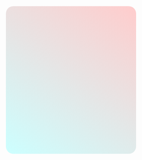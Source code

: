 <!-- Create a Gradual CSS Linear Gradient
Applying a color on HTML elements is not limited to one flat hue. CSS provides the ability to use color transitions, otherwise known as gradients, on elements. This is accessed through the background property's linear-gradient() function. Here is the general syntax:

background: linear-gradient(gradient_direction, color 1, color 2, color 3, ...);
The first argument specifies the direction from which color transition starts - it can be stated as a degree, where 90deg makes a horizontal gradient (from left to right) and 45deg makes a diagonal gradient (from bottom left to top right). The following arguments specify the order of colors used in the gradient.

Example:

background: linear-gradient(90deg, red, yellow, rgb(204, 204, 255));
Use a linear-gradient() for the div element's background, and set it from a direction of 35 degrees to change the color from #CCFFFF to #FFCCCC. -->

<style>
  div {
    background: linear-gradient(35deg, #CCFFFF, #FFCCCC);
    border-radius: 20px;
    width: 70%;
    height: 400px;
    margin: 50px auto;

  }

</style>

<div></div>

